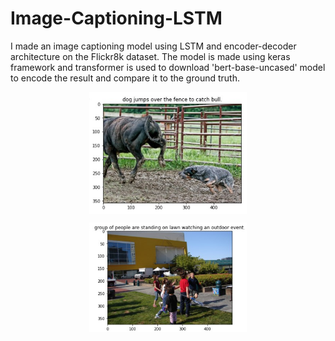 # Image-Captioning-LSTM
I made an image captioning model using LSTM and encoder-decoder architecture on the Flickr8k dataset. The model is made using keras framework and transformer is used to download 'bert-base-uncased' model to encode the result and compare it to the ground truth.
<br>

 <img src="/images/image1.jpg" alt="Alt text" title="Optional title" style="
  display: block;
  margin-left: auto;
  margin-right: auto;
  width: 50%;">
  
 <img src="/images/image2.jpg" alt="Alt text" title="Optional title" style="
  display: block;
  margin-left: auto;
  margin-right: auto;
  width: 50%;">


